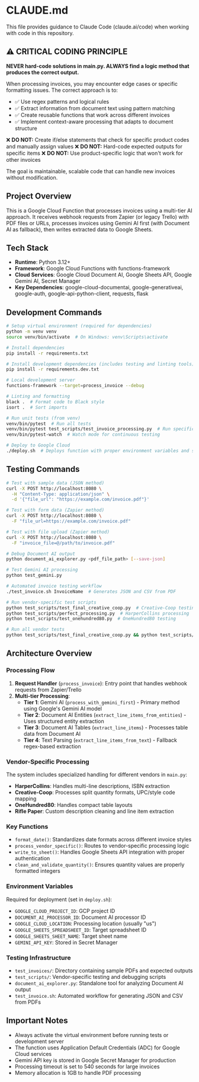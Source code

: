 # CLAUDE.md

This file provides guidance to Claude Code (claude.ai/code) when working with code in this repository.

## ⚠️ CRITICAL CODING PRINCIPLE

**NEVER hard-code solutions in main.py. ALWAYS find a logic method that produces the correct output.**

When processing invoices, you may encounter edge cases or specific formatting issues. The correct approach is to:
- ✅ Use regex patterns and logical rules
- ✅ Extract information from document text using pattern matching
- ✅ Create reusable functions that work across different invoices
- ✅ Implement context-aware processing that adapts to document structure

❌ **DO NOT:** Create if/else statements that check for specific product codes and manually assign values
❌ **DO NOT:** Hard-code expected outputs for specific items
❌ **DO NOT:** Use product-specific logic that won't work for other invoices

The goal is maintainable, scalable code that can handle new invoices without modification.

## Project Overview

This is a Google Cloud Function that processes invoices using a multi-tier AI approach. It receives webhook requests from Zapier (or legacy Trello) with PDF files or URLs, processes invoices using Gemini AI first (with Document AI as fallback), then writes extracted data to Google Sheets.

## Tech Stack

- **Runtime**: Python 3.12+ 
- **Framework**: Google Cloud Functions with functions-framework
- **Cloud Services**: Google Cloud Document AI, Google Sheets API, Google Gemini AI, Secret Manager
- **Key Dependencies**: google-cloud-documentai, google-generativeai, google-auth, google-api-python-client, requests, flask

## Development Commands

```bash
# Setup virtual environment (required for dependencies)
python -m venv venv
source venv/bin/activate  # On Windows: venv\Scripts\activate

# Install dependencies
pip install -r requirements.txt

# Install development dependencies (includes testing and linting tools)
pip install -r requirements.dev.txt

# Local development server
functions-framework --target=process_invoice --debug

# Linting and formatting
black .  # Format code to Black style
isort .  # Sort imports

# Run unit tests (from venv)
venv/bin/pytest  # Run all tests
venv/bin/pytest test_scripts/test_invoice_processing.py  # Run specific test file
venv/bin/pytest-watch  # Watch mode for continuous testing

# Deploy to Google Cloud
./deploy.sh  # Deploys function with proper environment variables and secrets
```

## Testing Commands

```bash
# Test with sample data (JSON method)
curl -X POST http://localhost:8080 \
  -H "Content-Type: application/json" \
  -d '{"file_url": "https://example.com/invoice.pdf"}'

# Test with form data (Zapier method)
curl -X POST http://localhost:8080 \
  -F "file_url=https://example.com/invoice.pdf"

# Test with file upload (Zapier method)
curl -X POST http://localhost:8080 \
  -F "invoice_file=@/path/to/invoice.pdf"

# Debug Document AI output
python document_ai_explorer.py <pdf_file_path> [--save-json]

# Test Gemini AI processing
python test_gemini.py

# Automated invoice testing workflow
./test_invoice.sh InvoiceName  # Generates JSON and CSV from PDF

# Run vendor-specific test scripts
python test_scripts/test_final_creative_coop.py  # Creative-Coop testing
python test_scripts/perfect_processing.py  # HarperCollins processing
python test_scripts/test_onehundred80.py  # OneHundred80 testing

# Run all vendor tests
python test_scripts/test_final_creative_coop.py && python test_scripts/perfect_processing.py && python test_scripts/test_onehundred80.py
```

## Architecture Overview

### Processing Flow
1. **Request Handler** (`process_invoice`): Entry point that handles webhook requests from Zapier/Trello
2. **Multi-tier Processing**:
   - **Tier 1**: Gemini AI (`process_with_gemini_first`) - Primary method using Google's Gemini AI model
   - **Tier 2**: Document AI Entities (`extract_line_items_from_entities`) - Uses structured entity extraction
   - **Tier 3**: Document AI Tables (`extract_line_items`) - Processes table data from Document AI
   - **Tier 4**: Text Parsing (`extract_line_items_from_text`) - Fallback regex-based extraction

### Vendor-Specific Processing
The system includes specialized handling for different vendors in `main.py`:
- **HarperCollins**: Handles multi-line descriptions, ISBN extraction
- **Creative-Coop**: Processes split quantity formats, UPC/style code mapping
- **OneHundred80**: Handles compact table layouts
- **Rifle Paper**: Custom description cleaning and line item extraction

### Key Functions
- `format_date()`: Standardizes date formats across different invoice styles
- `process_vendor_specific()`: Routes to vendor-specific processing logic
- `write_to_sheet()`: Handles Google Sheets API integration with proper authentication
- `clean_and_validate_quantity()`: Ensures quantity values are properly formatted integers

### Environment Variables
Required for deployment (set in `deploy.sh`):
- `GOOGLE_CLOUD_PROJECT_ID`: GCP project ID
- `DOCUMENT_AI_PROCESSOR_ID`: Document AI processor ID
- `GOOGLE_CLOUD_LOCATION`: Processing location (usually "us")
- `GOOGLE_SHEETS_SPREADSHEET_ID`: Target spreadsheet ID
- `GOOGLE_SHEETS_SHEET_NAME`: Target sheet name
- `GEMINI_API_KEY`: Stored in Secret Manager

### Testing Infrastructure
- `test_invoices/`: Directory containing sample PDFs and expected outputs
- `test_scripts/`: Vendor-specific testing and debugging scripts
- `document_ai_explorer.py`: Standalone tool for analyzing Document AI output
- `test_invoice.sh`: Automated workflow for generating JSON and CSV from PDFs

## Important Notes

- Always activate the virtual environment before running tests or development server
- The function uses Application Default Credentials (ADC) for Google Cloud services
- Gemini API key is stored in Google Secret Manager for production
- Processing timeout is set to 540 seconds for large invoices
- Memory allocation is 1GB to handle PDF processing